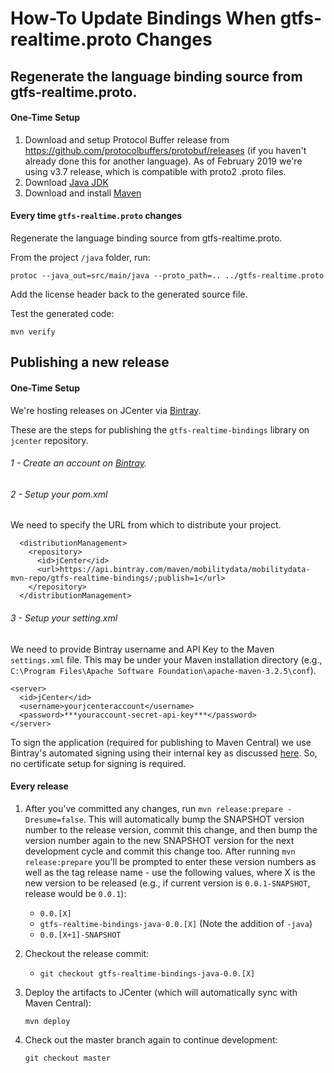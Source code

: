 # How-To Update Bindings When gtfs-realtime.proto Changes

## Regenerate the language binding source from gtfs-realtime.proto.

#### One-Time Setup

1. Download and setup Protocol Buffer release from https://github.com/protocolbuffers/protobuf/releases (if you haven't already done this for another language).  As of February 2019 we're using v3.7 release, which is compatible with proto2 .proto files.
1. Download [Java JDK](https://www.oracle.com/technetwork/java/javase/downloads/index.html)
1. Download and install [Maven](https://maven.apache.org/download.cgi)

#### Every time `gtfs-realtime.proto` changes

Regenerate the language binding source from gtfs-realtime.proto.

From the project `/java` folder, run:

```
protoc --java_out=src/main/java --proto_path=.. ../gtfs-realtime.proto
```

Add the license header back to the generated source file.

Test the generated code:

```
mvn verify
````

## Publishing a new release

#### One-Time Setup

We're hosting releases on JCenter via [Bintray](https://bintray.com/).

These are the steps for publishing the `gtfs-realtime-bindings` library on `jcenter` repository.

###### 1 - Create an account on [Bintray](https://bintray.com/).
###### 2 - Setup your pom.xml

We need to specify the URL from which to distribute your project. 
```
  <distributionManagement>
    <repository>
      <id>jCenter</id>
      <url>https://api.bintray.com/maven/mobilitydata/mobilitydata-mvn-repo/gtfs-realtime-bindings/;publish=1</url>
    </repository>
  </distributionManagement>
```

###### 3 - Setup your setting.xml
We need to provide Bintray username and API Key to the Maven `settings.xml` file.  This may be under your Maven installation directory (e.g., `C:\Program Files\Apache Software Foundation\apache-maven-3.2.5\conf`).

```
<server>
  <id>jCenter</id>
  <username>yourjcenteraccount</username>
  <password>***youraccount-secret-api-key***</password>
</server>
```

To sign the application (required for publishing to Maven Central) we use Bintray's automated signing using their internal key as discussed [here](https://www.jfrog.com/confluence/display/BT/Managing+Uploaded+Content#ManagingUploadedContent-SigningwiththeBintrayKey). So, no certificate setup for signing is required.

#### Every release

1. After you've committed any changes, run `mvn release:prepare -Dresume=false`.  This will automatically bump the SNAPSHOT version number to the release version, commit this change, and then bump the version number again to the new SNAPSHOT version for the next development cycle and commit this change too. After running `mvn release:prepare` you'll be prompted to enter these version numbers as well as the tag release name - use the following values, where X is the new version to be released (e.g., if current version is `0.0.1-SNAPSHOT`, release would be `0.0.1`):
   	
   * `0.0.[X]`
   * `gtfs-realtime-bindings-java-0.0.[X]` (Note the addition of `-java`)
   * `0.0.[X+1]-SNAPSHOT`
   
1. Checkout the release commit:

   * `git checkout gtfs-realtime-bindings-java-0.0.[X]`

1. Deploy the artifacts to JCenter (which will automatically sync with Maven Central):

    ```
    mvn deploy
    ```
    
1. Check out the master branch again to continue development:
   
   `git checkout master` 